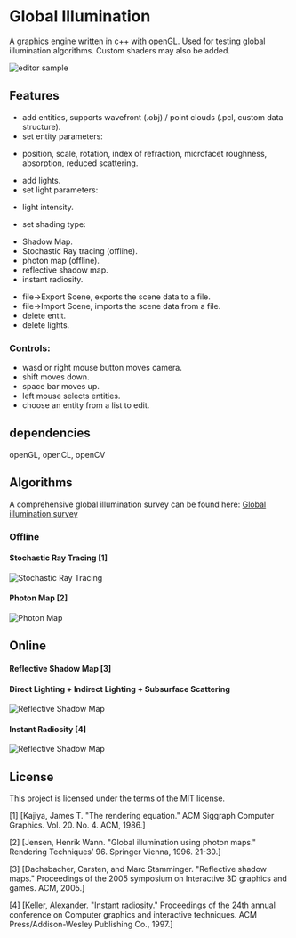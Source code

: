 # Global Illumination

A graphics engine written in c++ with openGL. Used for testing global illumination algorithms. Custom shaders may also be added.

![editor sample](https://github.com/Gregjksmith/Global-Illumination/blob/master/images/editorSample.png?raw=true)

## Features

+ add entities, supports wavefront (.obj) / point clouds (.pcl, custom data structure).
+ set entity parameters:
 - position, scale, rotation, index of refraction, microfacet roughness, absorption, reduced scattering.
+ add lights.
+ set light parameters:
 - light intensity.
+ set shading type:
 - Shadow Map.
 - Stochastic Ray tracing (offline).
 - photon map (offline).
 - reflective shadow map.
 - instant radiosity.
+ file->Export Scene, exports the scene data to a file.
+ file->Import Scene, imports the scene data from a file.
+ delete entit.
+ delete lights.

### Controls:
+ wasd or right mouse button moves camera.
+ shift moves down.
+ space bar moves up.
+ left mouse selects entities.
+ choose an entity from a list to edit.

## dependencies

openGL, openCL, openCV

## Algorithms

A comprehensive global illumination survey can be found here: [Global illumination survey](https://gregjksmith.github.io/Global-Illumination/)

### Offline

#### Stochastic Ray Tracing [1]

![Stochastic Ray Tracing](https://github.com/Gregjksmith/Global-Illumination/blob/master/images/rayTracedImage_uniform_10000.png?raw=true)

#### Photon Map [2]

![Photon Map](https://github.com/Gregjksmith/Global-Illumination/blob/master/images/photonMapDiffuse.png?raw=true)

## Online

#### Reflective Shadow Map [3]

#### Direct Lighting + Indirect Lighting + Subsurface Scattering
![Reflective Shadow Map](https://github.com/Gregjksmith/Global-Illumination/blob/master/images/Reflective%20Shadow%20Map.png?raw=true)

#### Instant Radiosity [4]

![Reflective Shadow Map](https://github.com/Gregjksmith/Global-Illumination/blob/master/images/Instant%20Radiosity%203.png?raw=true)

## License

This project is licensed under the terms of the MIT license.

[1] [Kajiya, James T. "The rendering equation." ACM Siggraph Computer Graphics. Vol. 20. No. 4. ACM, 1986.]

[2] [Jensen, Henrik Wann. "Global illumination using photon maps." Rendering Techniques’ 96. Springer Vienna, 1996. 21-30.]

[3] [Dachsbacher, Carsten, and Marc Stamminger. "Reflective shadow maps." Proceedings of the 2005 symposium on Interactive 3D graphics and games. ACM, 2005.]

[4] [Keller, Alexander. "Instant radiosity." Proceedings of the 24th annual conference on Computer graphics and interactive techniques. ACM Press/Addison-Wesley Publishing Co., 1997.]